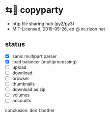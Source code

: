 # ⇆🎉 copyparty

* http file sharing hub (py2/py3)
* MIT-Licensed, 2019-05-26, ed @ irc.rizon.net

## status

* [x] sanic multipart parser
* [x] load balancer (multiprocessing)
* [ ] upload
* [ ] download
* [ ] browser
* [ ] thumbnails
* [ ] download as zip
* [ ] volumes
* [ ] accounts

conclusion: don't bother

